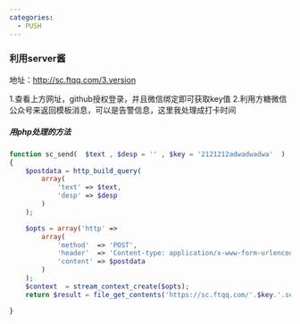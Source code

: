 ```yaml
---
categories:
  - PUSH
---
```

### 利用server酱
地址：http://sc.ftqq.com/3.version  

1.查看上方网址，github授权登录，并且微信绑定即可获取key值
2.利用方糖微信公众号来返回模板消息，可以是告警信息，这里我处理成打卡时间

##### 用php处理的方法
```php
function sc_send(  $text , $desp = '' , $key = '2121212adwadwadwa'  )
{
	$postdata = http_build_query(
        array(
            'text' => $text,
            'desp' => $desp
        )
    );

    $opts = array('http' =>
        array(
            'method'  => 'POST',
            'header'  => 'Content-type: application/x-www-form-urlencoded',
            'content' => $postdata
        )
    );
    $context  = stream_context_create($opts);
    return $result = file_get_contents('https://sc.ftqq.com/'.$key.'.send', false, $context);

}
```